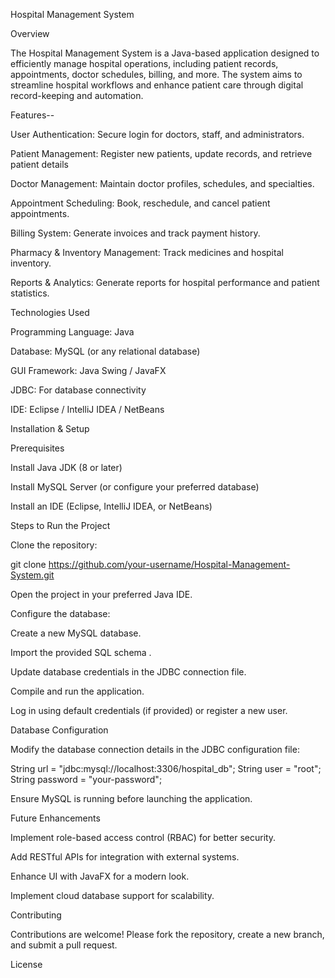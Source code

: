 Hospital Management System

Overview

The Hospital Management System is a Java-based application designed to efficiently manage hospital operations, including patient records, appointments, doctor schedules, billing, and more. The system aims to streamline hospital workflows and enhance patient care through digital record-keeping and automation.

Features--

User Authentication: Secure login for doctors, staff, and administrators.

Patient Management: Register new patients, update records, and retrieve patient details

Doctor Management: Maintain doctor profiles, schedules, and specialties.

Appointment Scheduling: Book, reschedule, and cancel patient appointments.

Billing System: Generate invoices and track payment history.

Pharmacy & Inventory Management: Track medicines and hospital inventory.

Reports & Analytics: Generate reports for hospital performance and patient statistics.

Technologies Used

Programming Language: Java

Database: MySQL (or any relational database)

GUI Framework: Java Swing / JavaFX

JDBC: For database connectivity

IDE: Eclipse / IntelliJ IDEA / NetBeans

Installation & Setup

Prerequisites

Install Java JDK (8 or later)

Install MySQL Server (or configure your preferred database)

Install an IDE (Eclipse, IntelliJ IDEA, or NetBeans)

Steps to Run the Project

Clone the repository:

git clone https://github.com/your-username/Hospital-Management-System.git

Open the project in your preferred Java IDE.

Configure the database:

Create a new MySQL database.

Import the provided SQL schema .

Update database credentials in the JDBC connection file.

Compile and run the application.

Log in using default credentials (if provided) or register a new user.

Database Configuration

Modify the database connection details in the JDBC configuration file:

String url = "jdbc:mysql://localhost:3306/hospital_db";
String user = "root";
String password = "your-password";

Ensure MySQL is running before launching the application.


Future Enhancements

Implement role-based access control (RBAC) for better security.

Add RESTful APIs for integration with external systems.

Enhance UI with JavaFX for a modern look.

Implement cloud database support for scalability.

Contributing

Contributions are welcome! Please fork the repository, create a new branch, and submit a pull request.

License
